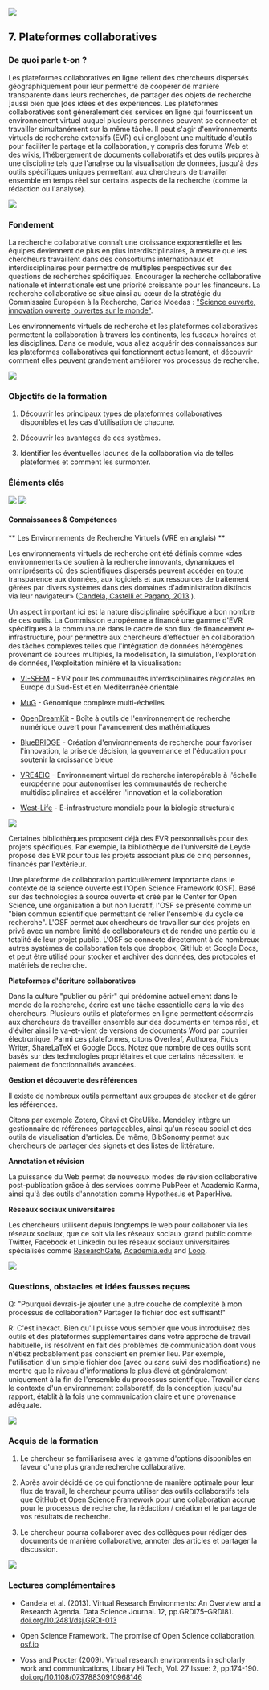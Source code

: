 ![](/Images/Icons/collaborate.png)

## 7. Plateformes collaboratives

### De quoi parle t-on ? 

Les plateformes collaboratives en ligne relient des chercheurs dispersés géographiquement pour leur permettre de coopérer de manière transparente dans leurs recherches, de partager des objets de recherche ]aussi bien que [des idées et des expériences. Les plateformes collaboratives sont généralement des services en ligne qui fournissent un environnement virtuel auquel plusieurs personnes peuvent se connecter et travailler simultanément sur la même tâche. Il peut s'agir d'environnements virtuels de recherche extensifs (EVR) qui englobent une multitude d'outils pour faciliter le partage et la collaboration, y compris des forums Web et des wikis, l'hébergement de documents collaboratifs et des outils propres à une discipline tels que l'analyse ou la visualisation de données, jusqu'à des outils spécifiques uniques permettant aux chercheurs de travailler ensemble en temps réel sur certains aspects de la recherche (comme la rédaction ou l'analyse).

![](/Images/02%20Open%20Science%20Basics/02_collaborative_platforms.png)

### Fondement 

La recherche collaborative connaît une croissance exponentielle et les équipes deviennent de plus en plus interdisciplinaires, à mesure que les chercheurs travaillent dans des consortiums internationaux et interdisciplinaires pour permettre de multiples perspectives sur des questions de recherches spécifiques. Encourager la recherche collaborative nationale et internationale est une priorité croissante pour les financeurs. La recherche collaborative se situe ainsi au cœur de la stratégie du Commissaire Européen à la Recherche, Carlos Moedas : ["Science ouverte, innovation ouverte, ouvertes sur le monde"](https://euraxess.ec.europa.eu/content/open-science-%E2%80%93-open-innovation-%E2%80%93-open-world).

Les environnements virtuels de recherche et les plateformes collaboratives permettent la collaboration à travers les continents, les fuseaux horaires et les disciplines. Dans ce module, vous allez acquérir des connaissances sur les plateformes collaboratives qui fonctionnent actuellement, et découvrir comment elles peuvent grandement améliorer vos processus de recherche.

![](/Images/Icons/finish.png)

### Objectifs de la formation 

1.  Découvrir les principaux types de plateformes collaboratives disponibles et les cas d'utilisation de chacune.

2.  Découvrir les avantages de ces systèmes.

3.  Identifier les éventuelles lacunes de la collaboration via de telles plateformes et comment les surmonter.

### Éléments clés 

![](/Images/Icons/brain.png)
![](/Images/Icons/gears.png)


#### Connaissances & Compétences

** Les Environnements de Recherche Virtuels (VRE en anglais) **

Les environnements virtuels de recherche ont été définis comme «des environnements de soutien à la recherche innovants, dynamiques et omniprésents où des scientifiques dispersés peuvent accéder en toute transparence aux données, aux logiciels et aux ressources de traitement gérées par divers systèmes dans des domaines d'administration distincts via leur navigateur» ([Candela, Castelli et Pagano, 2013](https://doi.org/10.2481/dsj.GRDI-013) ).

Un aspect important ici est la nature disciplinaire spécifique à bon nombre de ces outils. La Commission européenne a financé une gamme d'EVR spécifiques à la communauté dans le cadre de son flux de financement e-infrastructure, pour permettre aux chercheurs d'effectuer en collaboration des tâches complexes telles que l'intégration de données hétérogènes provenant de sources multiples, la modélisation, la simulation, l'exploration de données, l'exploitation minière et la visualisation:

* [VI-SEEM](https://vi-seem.eu/) - EVR pour les communautés interdisciplinaires régionales en Europe du Sud-Est et en Méditerranée orientale

* [MuG](https://www.multiscalegenomics.eu/) - Génomique complexe multi-échelles

* [OpenDreamKit](http://opendreamkit.org/) - Boîte à outils de l'environnement de recherche numérique ouvert pour l'avancement des mathématiques

* [BlueBRIDGE](http://www.bluebridge-vres.eu/) - Création d'environnements de recherche pour favoriser l'innovation, la prise de décision, la gouvernance et l'éducation pour soutenir la croissance bleue

* [VRE4EIC](https://www.vre4eic.eu/) - Environnement virtuel de recherche interopérable à l'échelle européenne pour autonomiser les communautés de recherche multidisciplinaires et accélérer l'innovation et la collaboration

* [West-Life](https://about.west-life.eu/network/west-life/west-life) - E-infrastructure mondiale pour la biologie structurale

![](/Images/Icons/datamining.png)

Certaines bibliothèques proposent déjà des EVR personnalisés pour des projets spécifiques. Par exemple, la bibliothèque de l'université de Leyde propose des EVR pour tous les projets associant plus de cinq personnes, financés par l'extérieur.

Une plateforme de collaboration particulièrement importante dans le contexte de la science ouverte est l'Open Science Framework (OSF). Basé sur des technologies à source ouverte et créé par le Center for Open Science, une organisation à but non lucratif, l'OSF se présente comme un "bien commun scientifique permettant de relier l'ensemble du cycle de recherche". L'OSF permet aux chercheurs de travailler sur des projets en privé avec un nombre limité de collaborateurs et de rendre une partie ou la totalité de leur projet public. L'OSF se connecte directement à de nombreux autres systèmes de collaboration tels que dropbox, GitHub et Google Docs, et peut être utilisé pour stocker et archiver des données, des protocoles et matériels de recherche.

**Plateformes d'écriture collaboratives**

Dans la culture "publier ou périr" qui prédomine actuellement dans le monde de la recherche, écrire est une tâche essentielle dans la vie des chercheurs. Plusieurs outils et plateformes en ligne permettent désormais aux chercheurs de travailler ensemble sur des documents en temps réel, et d'éviter ainsi le va-et-vient de versions de documents Word par courrier électronique. Parmi ces plateformes, citons Overleaf, Authorea, Fidus Writer, ShareLaTeX et Google Docs. Notez que nombre de ces outils sont basés sur des technologies propriétaires et que certains nécessitent le paiement de fonctionnalités avancées.

**Gestion et découverte des références**

Il existe de nombreux outils permettant aux groupes de stocker et de gérer les références.

Citons par exemple Zotero, Citavi et CiteUlike. Mendeley intègre un gestionnaire de références partageables, ainsi qu'un réseau social et des outils de visualisation d'articles. De même, BibSonomy permet aux chercheurs de partager des signets et des listes de littérature.

**Annotation et révision**

La puissance du Web permet de nouveaux modes de révision collaborative post-publication grâce à des services comme PubPeer et Academic Karma, ainsi qu'à des outils d'annotation comme Hypothes.is et PaperHive.

**Réseaux sociaux universitaires**

Les chercheurs utilisent depuis longtemps le web pour collaborer via les réseaux sociaux, que ce soit via les réseaux sociaux grand public comme Twitter, Facebook et Linkedin ou les réseaux sociaux universitaires spécialisés comme [ResearchGate](https://www.researchgate.net/), [Academia.edu](http://www.academia.edu/) and [Loop](http://community.frontiersin.org/).

![](/Images/Icons/questions.png)

### Questions, obstacles et idées fausses reçues 

Q: "Pourquoi devrais-je ajouter une autre couche de complexité à mon processus de collaboration? Partager le fichier doc est suffisant!"

R: C'est inexact. Bien qu'il puisse vous sembler que vous introduisez des outils et des plateformes supplémentaires dans votre approche de travail habituelle, ils résolvent en fait des problèmes de communication dont vous n'étiez probablement pas conscient en premier lieu. Par exemple, l'utilisation d'un simple fichier doc (avec ou sans suivi des modifications) ne montre que le niveau d'informations le plus élevé et généralement uniquement à la fin de l'ensemble du processus scientifique. Travailler dans le contexte d'un environnement collaboratif, de la conception jusqu'au rapport, établit à la fois une communication claire et une provenance adéquate.

![](/Images/Icons/output.png)


### Acquis de la formation 

1. Le chercheur se familiarisera avec la gamme d'options disponibles en faveur d'une plus grande recherche collaborative.

2. Après avoir décidé de ce qui fonctionne de manière optimale pour leur flux de travail, le chercheur pourra utiliser des outils collaboratifs tels que GitHub et Open Science Framework pour une collaboration accrue pour le processus de recherche, la rédaction / création et le partage de vos résultats de recherche.

3. Le chercheur pourra collaborer avec des collègues pour rédiger des documents de manière collaborative, annoter des articles et partager la discussion.

![](/Images/Icons/magnifying_glass.png)

### Lectures complémentaires 
* Candela et al. (2013). Virtual Research Environments: An Overview and a Research Agenda. Data Science Journal. 12, pp.GRDI75–GRDI81. [doi.org/10.2481/dsj.GRDI-013](http://doi.org/10.2481/dsj.GRDI-013)

* Open Science Framework. The promise of Open Science collaboration. [osf.io](https://osf.io/vmrgu/wiki/home/)

* Voss and Procter (2009). Virtual research environments in scholarly work and communications, Library Hi Tech, Vol. 27 Issue: 2, pp.174-190. [doi.org/10.1108/07378830910968146](https://doi.org/10.1108/07378830910968146)
